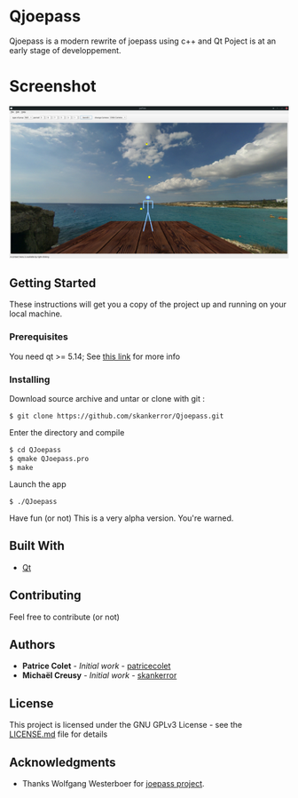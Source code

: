 # Qjoepass

Qjoepass is a modern rewrite of joepass using c++ and Qt
Poject is at an early stage of developpement.


# Screenshot

![](QJoepass.png)

## Getting Started

These instructions will get you a copy of the project up and running on your local machine.

### Prerequisites

You need qt >= 5.14;
See [this link](https://www.qt.io/download) for more info

### Installing

Download source archive and untar or clone with git :

```
$ git clone https://github.com/skankerror/Qjoepass.git
```

Enter the directory and compile

```
$ cd QJoepass
$ qmake QJoepass.pro
$ make
```

Launch the app

```
$ ./QJoepass
```

Have fun (or not)
This is a very alpha version.
You're warned.

## Built With

* [Qt](https://www.qt.io/)

## Contributing

Feel free to contribute (or not)

## Authors

* **Patrice Colet** - *Initial work* - [patricecolet](https://github.com/patricecolet)
* **Michaël Creusy** - *Initial work* - [skankerror](https://github.com/skankerror)

## License

This project is licensed under the GNU GPLv3 License - see the [LICENSE.md](LICENSE.md) file for details

## Acknowledgments

* Thanks Wolfgang Westerboer for [joepass project](http://koelnvention.de/w/?page_id=151).
